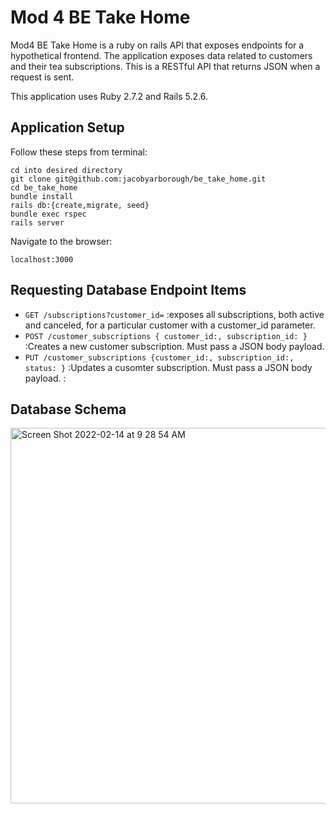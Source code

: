 # Mod 4 BE Take Home

Mod4 BE Take Home is a ruby on rails API that exposes endpoints for a hypothetical frontend. The application exposes data related to customers and their tea subscriptions. This is a RESTful API that returns JSON when a request is sent. 

This application uses Ruby 2.7.2 and Rails 5.2.6.

## Application Setup 

Follow these steps from terminal:
```
cd into desired directory
git clone git@github.com:jacobyarborough/be_take_home.git
cd be_take_home
bundle install
rails db:{create,migrate, seed}
bundle exec rspec
rails server
```

Navigate to the browser:
```
localhost:3000
```

## Requesting Database Endpoint Items

- `GET /subscriptions?customer_id=`  :exposes all subscriptions, both active and canceled, for a particular customer with a customer_id parameter.
- `POST /customer_subscriptions { customer_id:, subscription_id: }`  :Creates a new customer subscription. Must pass a JSON body payload.
- `PUT /customer_subscriptions {customer_id:, subscription_id:, status: }`  :Updates a cusomter subscription. Must pass a JSON body payload.    :

## Database Schema

<img width="601" alt="Screen Shot 2022-02-14 at 9 28 54 AM" src="https://user-images.githubusercontent.com/81917337/153910131-dee749ad-32e3-47e4-b44b-c148c8d3a120.png">
